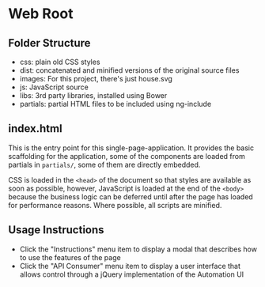 Web Root
========

Folder Structure
----------------

- css: plain old CSS styles
- dist: concatenated and minified versions of the original source files
- images: For this project, there's just house.svg
- js: JavaScript source
- libs: 3rd party libraries, installed using Bower
- partials: partial HTML files to be included using ng-include

index.html
----------

This is the entry point for this single-page-application. It provides the basic scaffolding for the application, some of the components are loaded from partials in ```partials/```, some of them are directly embedded.

CSS is loaded in the ```<head>``` of the document so that styles are available as soon as possible, however, JavaScript is loaded at the end of the ```<body>``` because the business logic can be deferred until after the page has loaded for performance reasons.  Where possible, all scripts are minified.

Usage Instructions
------------------

- Click the "Instructions" menu item to display a modal that describes how to use the features of the page
- Click the "API Consumer" menu item to display a user interface that allows control through a jQuery implementation of the Automation UI